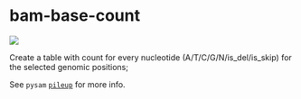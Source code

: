 # bam-base-count

![](https://img.shields.io/github/license/barreiro-r/bam-base-count)

Create a table with count for every nucleotide (A/T/C/G/N/is_del/is_skip) for the selected genomic positions;

See `pysam` [`pileup`](https://pysam.readthedocs.io/en/stable/api.html#pysam.AlignmentFile.pileup) for more info.
